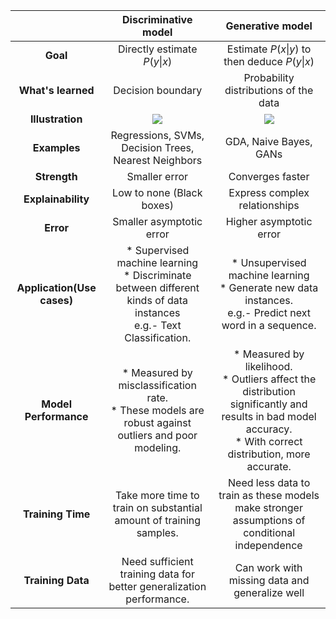 
|                            |                   **Discriminative model**                   |                     **Generative model**                     |
| :------------------------: | :----------------------------------------------------------: | :----------------------------------------------------------: |
|          **Goal**          |                Directly estimate $P(y\|x)$                 |       Estimate  $P(x\|y)$ to then deduce $P(y\|x)$       |
|     **What's learned**     |                      Decision boundary                       |            Probability distributions of the data             |
|      **Illustration**      | ![](https://stanford.edu/~shervine/teaching/cs-229/illustrations/discriminative-model.png?767b34c21d43a4fd8b59683578e132f9) | ![](https://stanford.edu/~shervine/teaching/cs-229/illustrations/generative-model.png?df0642cec6e99ac162cd4848d26f41c3 ) |
|        **Examples**        |     Regressions, SVMs, Decision Trees, Nearest Neighbors     |                    GDA, Naive Bayes, GANs                    |
|        **Strength**        |                        Smaller error                         |                       Converges faster                       |
|     **Explainability**     |                  Low to none (Black boxes)                   |                Express complex relationships                 |
|         **Error**          |                   Smaller asymptotic error                   |                   Higher asymptotic error                    |
| **Application(Use cases)** | * Supervised machine learning<br /> * Discriminate between different kinds of data instances<br/>e.g.- Text Classification. | * Unsupervised machine learning<br />* Generate new data instances.<br/>e.g.- Predict next word in a sequence. |
|   **Model Performance**    | * Measured by misclassification rate.<br/>* These models are robust against outliers and poor modeling. | * Measured by likelihood.<br/>* Outliers affect the distribution significantly and<br/> results in bad model accuracy.<br/>* With correct distribution, more accurate. |
|     **Training Time**      | Take more time to train on substantial amount of training samples. | Need less data to train as these models make stronger assumptions of conditional independence |
|     **Training Data**      | Need sufficient training data for better generalization performance. | Can work with missing data and generalize well |


